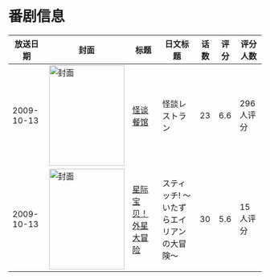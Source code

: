 # 番剧信息

|放送日期|封面|标题|日文标题|话数|评分|评分人数|
|---|---|---|---|---|---|---|
|2009-10-13|<img src="https://lain.bgm.tv/pic/cover/c/4c/8c/2477_xcgCT.jpg" alt="封面" style="width:150px;height:200px;object-fit:cover;">|[怪谈餐馆](https://bangumi.tv/subject/2477)|怪談レストラン|23|6.6|296人评分|
|2009-10-13|<img src="https://lain.bgm.tv/pic/cover/c/e3/a7/38703_Dd686.jpg" alt="封面" style="width:150px;height:200px;object-fit:cover;">|[星际宝贝！外星大冒险](https://bangumi.tv/subject/38703)|スティッチ! 〜いたずらエイリアンの大冒険〜|30|5.6|15人评分|
